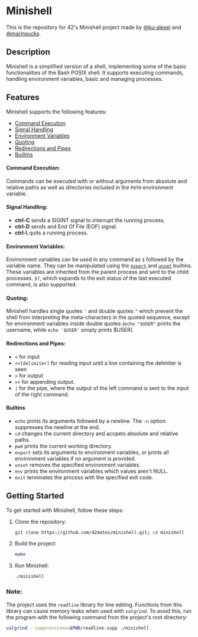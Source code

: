 # Minishell

This is the repository for 42's Minishell project made by [@ku-alexej](https://github.com/ku-alexej) and [@marinsucks](https://github.com/marinsucks).

## Description

Minishell is a simplified version of a shell, implementing some of the basic functionalities of the Bash POSIX shell. It supports executing commands, handling environment variables, basic and managing processes.

## Features

Minishell supports the following features:
- [Command Execution](#command-execution)
- [Signal Handling](#signal-handling)
- [Environment Variables](#environment-variables)
- [Quoting](#quoting)
- [Redirections and Pipes](#redirections-and-pipes)
- [Builtins](#builtins)


#### Command Execution: 
Commands can be executed with or without arguments from absolute and relative paths as well as directories included in the `PATH` environment variable.

#### Signal Handling:

- __ctrl-C__ sends a SIGINT signal to interrupt the running process.   
- __ctrl-D__ sends and End Of File (EOF) signal.  
- __ctrl-\\__ quits a running process.

#### Environment Variables:
Environment variables can be used in any command as `$` followed by the variable name. They can be manipulated using the [`export`](#builtins) and [`unset`](#builtins) builtins. These variables are inherited from the parent process and sent to the child processes. `$?`, which expands to the exit status of the last executed command, is also supported.

#### Quoting: 
Minishell handles single quotes `'` and double quotes `"` which prevent the shell from interpreting the meta-characters in the quoted sequence, except for environment variables inside double quotes (`echo "$USER"` prints the username, while `echo '$USER'` simply prints $USER).

#### Redirections and Pipes: 
- `<` for input
- `<<[delimiter]` for reading input until a line containing the delimiter is seen
- `>` for output
- `>>` for appending output.
- `|` for the pipe, where the output of the left command is sent to the input of the right command.

#### Builtins
- `echo` prints its arguments followed by a newline. The  `-n` option suppresses the newline at the end.
- `cd` changes the current directory and accpets absolute and relative paths. 
- `pwd` prints the current working directory.
- `export` sets its arguments to environment variables, or prints all environment variables if no argument is provided.
- `unset` removes the specified environment variables.
- `env` prints the environment variables which values aren't NULL.
- `exit` terminates the process with the specified exit code.


## Getting Started

To get started with Minishell, follow these steps:

1. Clone the repository:
	```bash
	git clone https://github.com/42mates/minishell.git; cd minishell
	```

2. Build the project:
	```bash
	make
	```

3. Run Minishell:
	```bash
	./minishell
	```

### Note:
The project uses the `readline` library for line editing. Functions from this library can cause memory leaks when used with `valgrind`. To avoid this, run the program with the following command from the project's root directory:
```bash
valgrind --suppressions=$PWD/readline.supp ./minishell
```
